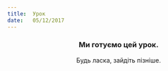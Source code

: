 ```yaml
---
title:  Урок
date:   05/12/2017
---
```


### <center>Ми готуємо цей урок.</center>
<center>Будь ласка, зайдіть пізніше.</center>